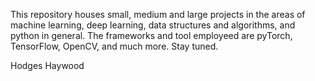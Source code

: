 This repository houses small, medium and large projects in the areas of machine learning, deep learning, data structures and algorithms, and python in general.  The frameworks and tool employeed are pyTorch, TensorFlow, OpenCV, and much more.  Stay tuned.

Hodges Haywood
